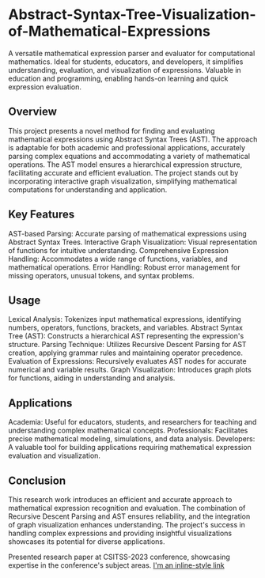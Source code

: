 # Abstract-Syntax-Tree-Visualization-of-Mathematical-Expressions
A versatile mathematical expression parser and evaluator for computational mathematics. Ideal for students, educators, and developers, it simplifies understanding, evaluation, and visualization of expressions. Valuable in education and programming, enabling hands-on learning and quick expression evaluation.


## Overview
This project presents a novel method for finding and evaluating mathematical expressions using Abstract Syntax Trees (AST). The approach is adaptable for both academic and professional applications, accurately parsing complex equations and accommodating a variety of mathematical operations. The AST model ensures a hierarchical expression structure, facilitating accurate and efficient evaluation. The project stands out by incorporating interactive graph visualization, simplifying mathematical computations for understanding and application.

## Key Features
AST-based Parsing: Accurate parsing of mathematical expressions using Abstract Syntax Trees.
Interactive Graph Visualization: Visual representation of functions for intuitive understanding.
Comprehensive Expression Handling: Accommodates a wide range of functions, variables, and mathematical operations.
Error Handling: Robust error management for missing operators, unusual tokens, and syntax problems.

## Usage
Lexical Analysis: Tokenizes input mathematical expressions, identifying numbers, operators, functions, brackets, and variables.
Abstract Syntax Tree (AST): Constructs a hierarchical AST representing the expression's structure.
Parsing Technique: Utilizes Recursive Descent Parsing for AST creation, applying grammar rules and maintaining operator precedence.
Evaluation of Expressions: Recursively evaluates AST nodes for accurate numerical and variable results.
Graph Visualization: Introduces graph plots for functions, aiding in understanding and analysis.

## Applications
Academia: Useful for educators, students, and researchers for teaching and understanding complex mathematical concepts.
Professionals: Facilitates precise mathematical modeling, simulations, and data analysis.
Developers: A valuable tool for building applications requiring mathematical expression evaluation and visualization.

## Conclusion
This research work introduces an efficient and accurate approach to mathematical expression recognition and evaluation. The combination of Recursive Descent Parsing and AST ensures reliability, and the integration of graph visualization enhances understanding. The project's success in handling complex expressions and providing insightful visualizations showcases its potential for diverse applications.

Presented research paper at CSITSS-2023 conference, showcasing expertise in the conference's subject areas. [I'm an inline-style link](https://ieeexplore.ieee.org/document/10334103)
